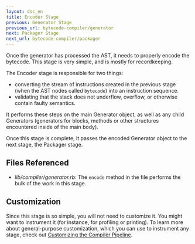 ```yaml
---
layout: doc_en
title: Encoder Stage
previous: Generator Stage
previous_url: bytecode-compiler/generator
next: Packager Stage
next_url: bytecode-compiler/packager
---
```


Once the generator has processed the AST, it needs to properly encode
the bytecode. This stage is very simple, and is mostly for
recordkeeping.

The Encoder stage is responsible for two things:

* converting the stream of instructions created in the previous stage
  (when the AST nodes called `bytecode`) into an instruction sequence.
* validating that the stack does not underflow, overflow, or otherwise
  contain faulty semantics.

It performs these steps on the main Generator object, as well as any
child Generators (generators for blocks, methods or other structures
encountered inside of the main body).

Once this stage is complete, it passes the encoded Generator object to
the next stage, the Packager stage.

## Files Referenced

* *lib/compiler/generator.rb*: The `encode` method in the file performs
  the bulk of the work in this stage.

## Customization

Since this stage is so simple, you will not need to customize it. You
might want to instrument it (for instance, for profiling or printing).
To learn more about general-purpose customization, which you can use to
instrument any stage, check out [Customizing the Compiler
Pipeline](/doc/en/bytecode-compiler/customization/).
